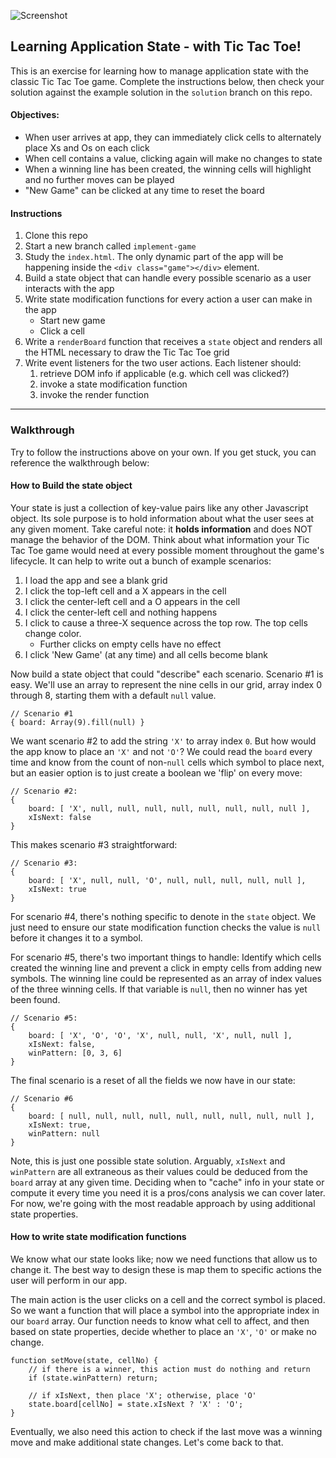 ![Screenshot](/../screenshots/images/ttt-image.png?raw=true)

## Learning Application State - with Tic Tac Toe!

This is an exercise for learning how to manage application state with the classic
Tic Tac Toe game. Complete the instructions below, then check your solution against
the example solution in the `solution` branch on this repo.

#### Objectives:

* When user arrives at app, they can immediately click cells to alternately place Xs and Os on each click
* When cell contains a value, clicking again will make no changes to state
* When a winning line has been created, the winning cells will highlight and no further moves can be played
* "New Game" can be clicked at any time to reset the board

#### Instructions

1. Clone this repo
2. Start a new branch called `implement-game`
3. Study the `index.html`. The only dynamic part of the app will be happening inside the `<div class="game"></div>` element.
4. Build a state object that can handle every possible scenario as a user interacts with the app
5. Write state modification functions for every action a user can make in the app
    * Start new game
    * Click a cell 
6. Write a `renderBoard` function that receives a `state` object and renders all the HTML necessary to draw the Tic Tac Toe grid
7. Write event listeners for the two user actions. Each listener should:
    1. retrieve DOM info if applicable (e.g. which cell was clicked?)
    2. invoke a state modification function
    3. invoke the render function

------

### Walkthrough

Try to follow the instructions above on your own. If you get stuck, you can reference the walkthrough below:

#### How to Build the state object

Your state is just a collection of key-value pairs like any other Javascript object. Its sole purpose is to hold information about what the user sees at any given moment. Take careful note: it **holds information** and does NOT manage the behavior of the DOM. Think about what information your Tic Tac Toe game would need at every possible moment throughout the game's lifecycle. It can help to write out a bunch of example scenarios:

1) I load the app and see a blank grid
2) I click the top-left cell and a X appears in the cell
3) I click the center-left cell and a O appears in the cell
4) I click the center-left cell and nothing happens
5) I click to cause a three-X sequence across the top row. The top cells change color.
    * Further clicks on empty cells have no effect
6) I click 'New Game' (at any time) and all cells become blank

Now build a state object that could "describe" each scenario. Scenario #1 is easy. We'll use an array to represent the nine cells in our grid, array index 0 through 8, starting them with a default `null` value.

```
// Scenario #1
{ board: Array(9).fill(null) }
```

We want scenario #2 to add the string `'X'` to array index `0`.  But how would the app know to place an `'X'` and not `'O'`?  We could read the `board` every time and know from the count of non-`null` cells which symbol to place next, but an easier option is to just create a boolean we 'flip' on every move:

```
// Scenario #2:
{ 
    board: [ 'X', null, null, null, null, null, null, null, null ],
    xIsNext: false
}
```

This makes scenario #3 straightforward:

```
// Scenario #3:
{ 
    board: [ 'X', null, null, 'O', null, null, null, null, null ],
    xIsNext: true
}
```

For scenario #4, there's nothing specific to denote in the `state` object. We just need to ensure our state modification function checks the value is `null` before it changes it to a symbol.

For scenario #5, there's two important things to handle: Identify which cells created the winning line and prevent a click in empty cells from adding new symbols. The winning line could be represented as an array of index values of the three winning cells. If that variable is `null`, then no winner has yet been found.

```
// Scenario #5:
{
    board: [ 'X', 'O', 'O', 'X', null, null, 'X', null, null ],
    xIsNext: false,
    winPattern: [0, 3, 6]
}
```

The final scenario is a reset of all the fields we now have in our state:

```
// Scenario #6
{
    board: [ null, null, null, null, null, null, null, null, null ],
    xIsNext: true,
    winPattern: null
}
```

Note, this is just one possible state solution. Arguably, `xIsNext` and `winPattern` are all extraneous as their values could be deduced from the `board` array at any given time. Deciding when to "cache" info in your state or compute it every time you need it is a pros/cons analysis we can cover later. For now, we're going with the most readable approach by using additional state properties.

#### How to write state modification functions

We know what our state looks like; now we need functions that allow us to change it. The best way to design these is map them to specific actions the user will perform in our app. 

The main action is the user clicks on a cell and the correct symbol is placed. So we want a function that will place a symbol into the appropriate index in our `board` array. Our function needs to know what cell to affect, and then based on state properties, decide whether to place an `'X'`, `'O'` or make no change.

```
function setMove(state, cellNo) {
    // if there is a winner, this action must do nothing and return
    if (state.winPattern) return;

    // if xIsNext, then place 'X'; otherwise, place 'O'
    state.board[cellNo] = state.xIsNext ? 'X' : 'O';
}
```

Eventually, we also need this action to check if the last move was a winning move and make additional state changes. Let's come back to that.

